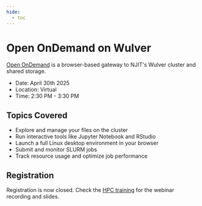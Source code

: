 ```yaml
---
hide:
  - toc
---
```


# Open OnDemand on Wulver

[Open OnDemand](ondemand.njit.edu) is a browser-based gateway to NJIT's Wulver cluster and shared storage.

- Date: April 30th 2025
- Location: Virtual
- Time: 2:30 PM - 3:30 PM

## Topics Covered

* Explore and manage your files on the cluster
* Run interactive tools like Jupyter Notebook and RStudio
* Launch a full Linux desktop environment in your browser
* Submit and monitor SLURM jobs
* Track resource usage and optimize job performance


## Registration
Registration is now closed. Check the [HPC training](../../Workshop_and_Training_Videos/index.md#open-ondemand-on-wulver) for the webinar recording and slides.

